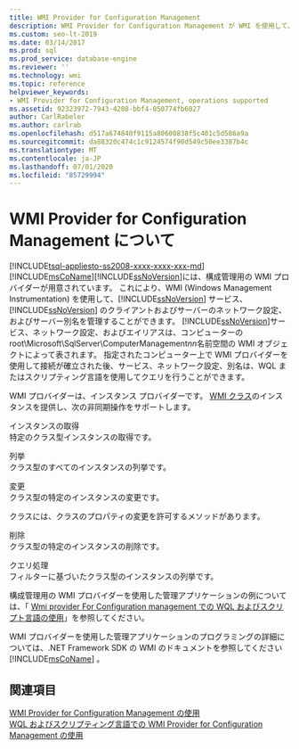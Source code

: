 ```yaml
---
title: WMI Provider for Configuration Management
description: WMI Provider for Configuration Management が WMI を使用して、SQL Server のサービス、サーバーの別名、およびクライアント/サーバーのネットワーク設定を管理する方法について説明します。
ms.custom: seo-lt-2019
ms.date: 03/14/2017
ms.prod: sql
ms.prod_service: database-engine
ms.reviewer: ''
ms.technology: wmi
ms.topic: reference
helpviewer_keywords:
- WMI Provider for Configuration Management, operations supported
ms.assetid: 92323972-7943-4208-bbf4-050774fb6027
author: CarlRabeler
ms.author: carlrab
ms.openlocfilehash: d517a674840f9115a80600838f5c401c5d586a9a
ms.sourcegitcommit: da88320c474c1c9124574f90d549c50ee3387b4c
ms.translationtype: MT
ms.contentlocale: ja-JP
ms.lasthandoff: 07/01/2020
ms.locfileid: "85729994"
---
```

# <a name="understanding-the-wmi-provider-for-configuration-management"></a>WMI Provider for Configuration Management について
[!INCLUDE[tsql-appliesto-ss2008-xxxx-xxxx-xxx-md](../../includes/applies-to-version/sqlserver.md)]
  [!INCLUDE[msCoName](../../includes/msconame-md.md)][!INCLUDE[ssNoVersion](../../includes/ssnoversion-md.md)]には、構成管理用の WMI プロバイダーが用意されています。 これにより、WMI (Windows Management Instrumentation) を使用して、[!INCLUDE[ssNoVersion](../../includes/ssnoversion-md.md)] サービス、[!INCLUDE[ssNoVersion](../../includes/ssnoversion-md.md)] のクライアントおよびサーバーのネットワーク設定、およびサーバー別名を管理することができます。 [!INCLUDE[ssNoVersion](../../includes/ssnoversion-md.md)]サービス、ネットワーク設定、およびエイリアスは、コンピューターの root\Microsoft\SqlServer\ComputerManagement*nn*名前空間の WMI オブジェクトによって表されます。 指定されたコンピューター上で WMI プロバイダーを使用して接続が確立された後、サービス、ネットワーク設定、別名は、WQL またはスクリプティング言語を使用してクエリを行うことができます。  
  
 WMI プロバイダーは、インスタンス プロバイダーです。 [WMI クラス](../../relational-databases/wmi-provider-configuration-classes/wmi-provider-for-configuration-management-classes.md)のインスタンスを提供し、次の非同期操作をサポートします。  
  
 インスタンスの取得  
 特定のクラス型インスタンスの取得です。  
  
 列挙  
 クラス型のすべてのインスタンスの列挙です。  
  
 変更  
 クラス型の特定のインスタンスの変更です。  
  
 クラスには、クラスのプロパティの変更を許可するメソッドがあります。  
  
 削除  
 クラス型の特定のインスタンスの削除です。  
  
 クエリ処理  
 フィルターに基づいたクラス型のインスタンスの列挙です。  
  
 構成管理用の WMI プロバイダーを使用した管理アプリケーションの例については、「 [Wmi provider For Configuration management での WQL およびスクリプト言語の使用](../../relational-databases/wmi-provider-configuration/using-wql-and-scripting-languages-with-the-wmi-provider.md)」を参照してください。  
  
 WMI プロバイダーを使用した管理アプリケーションのプログラミングの詳細については、.NET Framework SDK の WMI のドキュメントを参照してください [!INCLUDE[msCoName](../../includes/msconame-md.md)] 。  
  
## <a name="see-also"></a>関連項目  
 [WMI Provider for Configuration Management の使用](../../relational-databases/wmi-provider-configuration/working-with-the-wmi-provider-for-configuration-management.md)   
 [WQL およびスクリプティング言語での WMI Provider for Configuration Management の使用](../../relational-databases/wmi-provider-configuration/using-wql-and-scripting-languages-with-the-wmi-provider.md)  
  
  
